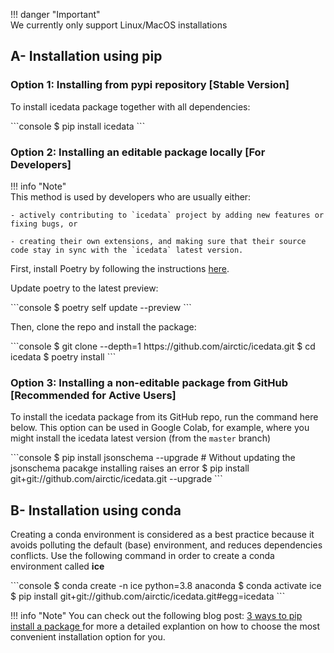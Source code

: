 !!! danger "Important"  
    We currently only support Linux/MacOS installations

## A- Installation using pip

### **Option 1:** Installing from pypi repository **[Stable Version]**
 
To install icedata package together with all dependencies:

<div class="termy">
```console
$ pip install icedata
```
</div>


### **Option 2:** Installing an editable package locally **[For Developers]**

!!! info "Note"  
    This method is used by developers who are usually either:

    - actively contributing to `icedata` project by adding new features or fixing bugs, or 

    - creating their own extensions, and making sure that their source code stay in sync with the `icedata` latest version.

First, install Poetry by following the instructions [here](https://python-poetry.org/docs/#installation).

Update poetry to the latest preview:
<div class="termy">
```console
$ poetry self update --preview
```
</div>

Then, clone the repo and install the package:
<div class="termy">
```console
$ git clone --depth=1 https://github.com/airctic/icedata.git
$ cd icedata
$ poetry install
```


### **Option 3:** Installing a non-editable package from GitHub **[Recommended for Active Users]**

To install the icedata package from its GitHub repo, run the command here below. This option can be used in Google Colab,
for example, where you might install the icedata latest version (from the `master` branch)

<div class="termy">
```console
$ pip install jsonschema --upgrade # Without updating the jsonschema pacakge installing raises an error
$ pip install git+git://github.com/airctic/icedata.git --upgrade
```
</div>


## B- Installation using conda
Creating a conda environment is considered as a best practice because it avoids polluting the default (base) environment, and reduces dependencies conflicts. Use the following command in order to create a conda environment called **ice**

<div class="termy">
```console
$ conda create -n ice python=3.8 anaconda
$ conda activate ice
$ pip install git+git://github.com/airctic/icedata.git#egg=icedata
```
</div>


!!! info "Note" 
    You can check out the following blog post: [3 ways to pip install a package ](https://ai-fast-track.github.io/blog/python/2020/03/17/how-to-pip-install-package.html) for more a detailed explantion on how to choose the most convenient installation option for you. 


